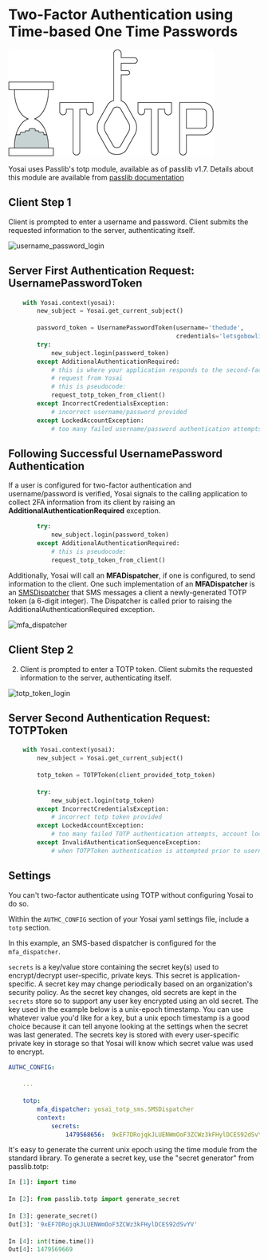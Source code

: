 # Two-Factor Authentication using Time-based One Time Passwords

![totp_logo](img/totp.jpg)

Yosai uses Passlib's totp module, available as of passlib v1.7.  Details about
this module are available from [passlib documentation](https://pythonhosted.org/passlib/)


## Client Step 1

Client is prompted to enter a username and password.  Client submits the requested
   information to the server, authenticating itself.

![username_password_login](img/username_password_login.jpg)


## Server First Authentication Request:  UsernamePasswordToken

```python
    with Yosai.context(yosai):
        new_subject = Yosai.get_current_subject()

        password_token = UsernamePasswordToken(username='thedude',
                                               credentials='letsgobowling')
        try:
            new_subject.login(password_token)
        except AdditionalAuthenticationRequired:
            # this is where your application responds to the second-factor
            # request from Yosai
            # this is pseudocode:
            request_totp_token_from_client()
        except IncorrectCredentialsException:
            # incorrect username/password provided
        except LockedAccountException:
            # too many failed username/password authentication attempts, account locked
```

## Following Successful UsernamePassword Authentication

If a user is configured for two-factor authentication and username/password
is verified, Yosai signals to the calling application to collect 2FA information
from its client by raising an **AdditionalAuthenticationRequired** exception.

```python
        try:
            new_subject.login(password_token)
        except AdditionalAuthenticationRequired:
            # this is pseudocode:
            request_totp_token_from_client()
```

Additionally, Yosai will call an **MFADispatcher**, if one is configured,
to send information to the client.  One such implementation of an
**MFADispatcher** is an [SMSDispatcher](https://github.com/YosaiProject/yosai_totp_sms)
that SMS messages a client a newly-generated TOTP token (a 6-digit integer).
The Dispatcher is called prior to raising the AdditionalAuthenticationRequired exception.

![mfa_dispatcher](img/sms_totp_thumbnail.jpg)



## Client Step 2

2. Client is prompted to enter a TOTP token.  Client submits the requested
   information to the server, authenticating itself.

![totp_token_login](img/totp_login.jpg)


## Server Second Authentication Request:  TOTPToken

```python
    with Yosai.context(yosai):
        new_subject = Yosai.get_current_subject()

        totp_token = TOTPToken(client_provided_totp_token)

        try:
            new_subject.login(totp_token)
        except IncorrectCredentialsException:
            # incorrect totp token provided
        except LockedAccountException:
            # too many failed TOTP authentication attempts, account locked
        except InvalidAuthenticationSequenceException:
            # when TOTPToken authentication is attempted prior to username/password
```

## Settings

You can't two-factor authenticate using TOTP without configuring Yosai to do so.

Within the ``AUTHC_CONFIG`` section of your Yosai yaml settings file, include a ``totp`` section.

In this example, an SMS-based dispatcher is configured for the ``mfa_dispatcher``.

``secrets`` is a key/value store containing the secret key(s) used to encrypt/decrypt
user-specific, private keys.  This secret is application-specific.  A secret key may change
periodically based on an organization's security policy.  As the secret key
changes, old secrets are kept in the ``secrets`` store so to support any user key encrypted
using an old secret.  The key used in the example below is a unix-epoch timestamp.
You can use whatever value you'd like for a key, but a unix epoch timestamp is a
good choice because it can tell anyone looking at the settings when the secret was
last generated.  The secrets key is stored with every user-specific private key
in storage so that Yosai will know which secret value was used to encrypt.

```yaml
AUTHC_CONFIG:

    ...

    totp:
        mfa_dispatcher: yosai_totp_sms.SMSDispatcher
        context:
            secrets:
                1479568656:  9xEF7DRojqkJLUENWmOoF3ZCWz3kFHylDCES92dSvYV
```
It's easy to generate the current unix epoch using the time module from the
standard library.  To generate a secret key, use the "secret generator" from passlib.totp:

```python
In [1]: import time

In [2]: from passlib.totp import generate_secret

In [3]: generate_secret()
Out[3]: '9xEF7DRojqkJLUENWmOoF3ZCWz3kFHylDCES92dSvYV'

In [4]: int(time.time())
Out[4]: 1479569669
```
